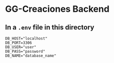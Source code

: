 # GG-Creaciones Backend

## In a `.env` file in this directory
```
DB_HOST="localhost"
DB_PORT=3306
DB_USER="user"
DB_PASS="password"
DB_NAME="database_name"
```
